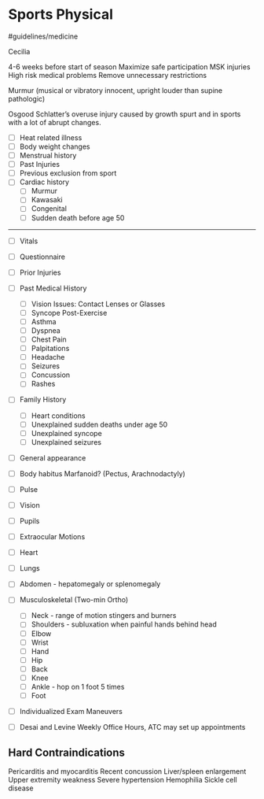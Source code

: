 # Sports Physical
#guidelines/medicine

Cecilia

4-6 weeks before start of season
Maximize safe participation
MSK injuries
High risk medical problems
Remove unnecessary restrictions

Murmur (musical or vibratory innocent, upright louder than supine pathologic)

Osgood Schlatter’s overuse injury caused by growth spurt and in sports with a lot of abrupt changes.

- [ ] Heat related illness
- [ ] Body weight changes
- [ ] Menstrual history 
- [ ] Past Injuries
- [ ] Previous exclusion from sport
- [ ] Cardiac history
	- [ ] Murmur
	- [ ] Kawasaki
	- [ ] Congenital 
	- [ ] Sudden death before age 50

- - - -
- [ ] Vitals
- [ ] Questionnaire
- [ ] Prior Injuries
- [ ] Past Medical History
	- [ ] Vision Issues: Contact Lenses or Glasses
	- [ ] Syncope Post-Exercise
	- [ ] Asthma
	- [ ] Dyspnea
	- [ ] Chest Pain
	- [ ] Palpitations
	- [ ] Headache
	- [ ] Seizures
	- [ ] Concussion
	- [ ] Rashes

- [ ] Family History
	- [ ] Heart conditions
	- [ ] Unexplained sudden deaths under age 50
	- [ ] Unexplained syncope
	- [ ] Unexplained seizures

- [ ] General appearance
- [ ] Body habitus Marfanoid? (Pectus, Arachnodactyly)
- [ ] Pulse
- [ ] Vision
- [ ] Pupils
- [ ] Extraocular Motions
- [ ] Heart
- [ ] Lungs
- [ ] Abdomen - hepatomegaly or splenomegaly
- [ ] Musculoskeletal (Two-min Ortho)
	- [ ] Neck - range of motion stingers and burners
	- [ ] Shoulders - subluxation when painful hands behind head
	- [ ] Elbow
	- [ ] Wrist
	- [ ] Hand
	- [ ] Hip
	- [ ] Back
	- [ ] Knee
	- [ ] Ankle - hop on 1 foot 5 times
	- [ ] Foot
- [ ] Individualized Exam Maneuvers

- [ ] Desai and Levine Weekly Office Hours, ATC may set up appointments

## Hard Contraindications
Pericarditis and myocarditis
Recent concussion
Liver/spleen enlargement
Upper extremity weakness 
Severe hypertension 
Hemophilia
Sickle cell disease

